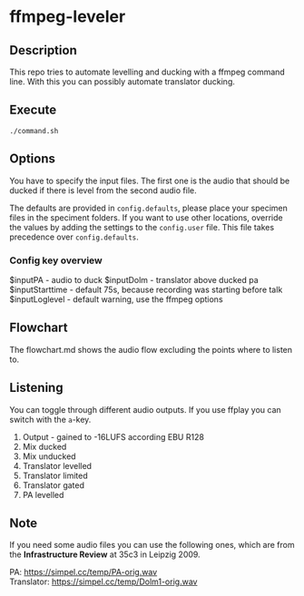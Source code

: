 # ffmpeg-leveler

## Description
This repo tries to automate levelling and ducking with a ffmpeg command line.
With this you can possibly automate translator ducking.

## Execute
`./command.sh`

## Options
You have to specify the input files. The first one is the audio that should be ducked if there is level from the second audio file.

The defaults are provided in `config.defaults`, please place your specimen files in the speciment folders. If you want to use other
locations, override the values by adding the settings to the `config.user` file. This file takes precedence over `config.defaults`.

### Config key overview

$inputPA - audio to duck
$inputDolm - translator above ducked pa
$inputStarttime - default 75s, because recording was starting before talk
$inputLoglevel - default warning, use the ffmpeg options

## Flowchart
The flowchart.md shows the audio flow excluding the points where to listen to.

## Listening
You can toggle through different audio outputs. If you use ffplay you can switch with the `a`-key.  
1. Output - gained to -16LUFS according EBU R128
2. Mix ducked
3. Mix unducked
4. Translator levelled
5. Translator limited
6. Translator gated
7. PA levelled

## Note
If you need some audio files you can use the following ones, which are from the __Infrastructure Review__ at 35c3 in Leipzig 2009.

PA: https://simpel.cc/temp/PA-orig.wav  
Translator: https://simpel.cc/temp/Dolm1-orig.wav
